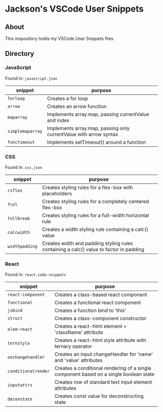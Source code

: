 # Jackson's VSCode User Snippets

## About

This respository holds my VSCode User Snippets files.

## Directory

### JavaScript

Found in: `javascript.json`

| snippet          | purpose                                                           |
| ---------------- | ----------------------------------------------------------------- |
| `forloop`        | Creates a for loop                                                |
| `arrow`          | Creates an arrow function                                         |
| `maparray`       | Implements array.map, passing currentValue and index              |
| `simplemaparray` | Implements array.map, passing only currentValue with arrow syntax |
| `functimeout`    | Implements setTimeout() around a function                         |

### CSS

Found in: `css.json`

| snippet        | purpose                                                                                |
| -------------- | -------------------------------------------------------------------------------------- |
| `csflex`       | Creates styling rules for a flex-box with placeholders                                 |
| `fcol`         | Creates styling rules for a completely centered flex-box                               |
| `fullbreak`    | Creates styling rules for a full-width horizontal rule                                 |
| `calcwidth`    | Creates a width styling rule containing a calc() value                                 |
| `widthpadding` | Creates width and padding styling rules containing a calc() value to factor in padding |

### React

Found in: `react.code-snippets`

| snippet             | purpose                                                                               |
| ------------------- | ------------------------------------------------------------------------------------- |
| `react-component`   | Creates a class-based react component                                                 |
| `functional`        | Creates a functional react component                                                  |
| `jsbind`            | Creates a function bind to 'this'                                                     |
| `struct`            | Creates a class-component constructor                                                 |
| `elem-react`        | Creates a react-html element + 'className' attribute                                  |
| `ternstyle`         | Creates a react-html style attribute with ternary operator                            |
| `onchangehandler`   | Creates an input changeHandler for 'name' and 'value' attributes                      |
| `conditionalrender` | Creates a conditional rendering of a single component based on a single boolean state |
| `inputattrs`        | Creates row of standard text input element attributes                                 |
| `deconstate`        | Creates const value for deconstructing state                                          |
